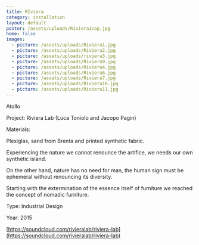 ```yaml
---
title: RIviera
category: installation
layout: default
poster: /assets/uploads/Riviera1cop.jpg
home: false
images:
  - picture: /assets/uploads/Riviera1.jpg
  - picture: /assets/uploads/Riviera2.jpg
  - picture: /assets/uploads/riviera3.jpg
  - picture: /assets/uploads/Riviera9.jpg
  - picture: /assets/uploads/Riviera4.jpg
  - picture: /assets/uploads/Riviera6.jpg
  - picture: /assets/uploads/Riviera7.jpg
  - picture: /assets/uploads/Riviera10.jpg
  - picture: /assets/uploads/Riviera11.jpg
---
```

Atollo

Project: Riviera Lab (Luca Toniolo and Jacopo Pagin)

Materials:

Plexiglas, sand from Brenta and printed synthetic fabric.

Experiencing the nature we cannot renounce the artifice, we needs our own synthetic island.

On the other hand, nature has no need for man, the human sign must be ephemeral without renouncing its diversity.

Starting with the extermination of the essence itself of furniture we reached the concept of nomadic furniture.

Type: Industrial Design

Year: 2015

[https://soundcloud.com/rivieralab/riviera-lab](https://soundcloud.com/rivieralab/riviera-lab)

